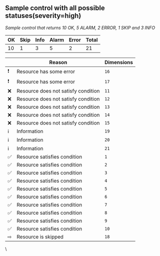 

## Sample control with all possible statuses(severity=high)
 
*Sample control that returns 10 OK, 5 ALARM, 2 ERROR, 1 SKIP and 3 INFO*

| OK | Skip | Info | Alarm | Error | Total |
|-|-|-|-|-|-|
| 10 | 1 | 3 | 5 | 2 | 21 |



| | Reason | Dimensions |
|-|--------|------------|
| ❗ | Resource has some error| `16`  |
| ❗ | Resource has some error| `17`  |
| ❌ | Resource does not satisfy condition| `11`  |
| ❌ | Resource does not satisfy condition| `12`  |
| ❌ | Resource does not satisfy condition| `13`  |
| ❌ | Resource does not satisfy condition| `14`  |
| ❌ | Resource does not satisfy condition| `15`  |
| ℹ | Information| `19`  |
| ℹ | Information| `20`  |
| ℹ | Information| `21`  |
| ✅ | Resource satisfies condition| `1`  |
| ✅ | Resource satisfies condition| `2`  |
| ✅ | Resource satisfies condition| `3`  |
| ✅ | Resource satisfies condition| `4`  |
| ✅ | Resource satisfies condition| `5`  |
| ✅ | Resource satisfies condition| `6`  |
| ✅ | Resource satisfies condition| `7`  |
| ✅ | Resource satisfies condition| `8`  |
| ✅ | Resource satisfies condition| `9`  |
| ✅ | Resource satisfies condition| `10`  |
| ⇨ | Resource is skipped| `18`  |




\



